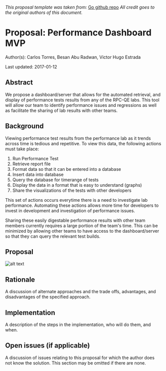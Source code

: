 *This proposal template was taken from:*
[Go github repo](https://github.com/golang/proposal/blob/master/design/TEMPLATE.md)
*All credit goes to the original authors of this document.*

# Proposal: Performance Dashboard MVP

Author(s): Carlos Torres, Besan Abu Radwan, Victor Hugo Estrada

Last updated: 2017-01-12

## Abstract

We propose a dashboard/server that allows for the automated retrieval, and
display of performance tests results from any of the RPC-QE labs. This tool
will allow our team to identify performance issues and regressions as well as
facilitate the sharing of lab results with other teams.

## Background

Viewing performance test results from the performance lab as it trends across
time is tedious and repetitive. To view this data, the following actions must
take place:

1. Run Performance Test
1. Retrieve report file
1. Format data so that it can be entered into a database
1. Insert data into database
1. Query the database for timerange of tests
1. Display the data in a format that is easy to understand (graphs)
1. Share the visualizations of the tests with other developers

This set of actions occurs everytime there is a need to investigate lab
performance. Automating these actions allows more time for developers to
invest in development and investigation of performance issues.

Sharing these easily digestable performance results with other team members
currently requires a large portion of the team's time.  This can be minimized
by allowing other teams to have access to the dashboard/server so that they
can query the relevant test builds.

## Proposal

![alt text](https://github.com/vhe182/rpc-perf-dash/tree/master/docs/images/perf-dash-proposal-diagram.png)

## Rationale

A discussion of alternate approaches and the trade offs, advantages, and
disadvantages of the specified approach.

## Implementation

A description of the steps in the implementation, who will do them, and when.

## Open issues (if applicable)

A discussion of issues relating to this proposal for which the author does not
know the solution. This section may be omitted if there are none.
